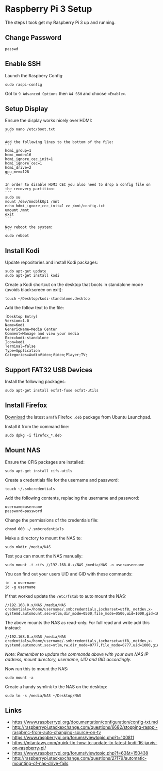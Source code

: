 # Raspberry Pi 3 Setup
The steps I took get my Raspberry Pi 3 up and running.

## Change Password
```
passwd
```

## Enable SSH
Launch the Raspbery Config: 
```
sudo raspi-config
```

Got to `9 Advanced Options` then `A4 SSH` and choose `<Enable>`.
## Setup Display
Ensure the display works nicely over HDMI: 
````
sudo nano /etc/boot.txt
```

Add the following lines to the bottom of the file: 
```
hdmi_group=1
hdmi_mode=16
hdmi_ignore_cec_init=1
hdmi_ignore_cec=1
hdmi_drive=2
gpu_mem=128
``` 

In order to disable HDMI CEC you also need to drop a config file on the recovery partition: 
```
sudo su
mount /dev/mmcblk0p1 /mnt
echo hdmi_ignore_cec_init=1 >> /mnt/config.txt
umount /mnt
exit
```

Now reboot the system: 
```
sudo reboot
````

## Install Kodi
Update repositories and install Kodi packages: 
```
sudo apt-get update
sudo apt-get install kodi
```

Create a Kodi shortcut on the desktop that boots in standalone mode (avoids blackscreen on exit): 
```
touch ~/Desktop/kodi-standalone.desktop
```

Add the follow text to the file: 
```
[Desktop Entry]
Version=1.0
Name=Kodi
GenericName=Media Center
Comment=Manage and view your media
Exec=kodi-standalone
Icon=kodi
Terminal=false
Type=Application
Categories=AudioVideo;Video;Player;TV;
```

## Support FAT32 USB Devices
Install the following packages: 
```
sudo apt-get install exfat-fuse exfat-utils
```

## Install Firefox
[Download](https://launchpad.net/ubuntu/trusty/+package/firefox) the latest `armfh` Firefox `.deb` package from Ubuntu Launchpad. 

Install it from the command line: 
```
sudo dpkg -i firefox_*.deb
```

## Mount NAS
Ensure the CFIS packages are installed: 
```
sudo apt-get install cifs-utils
```

Create a credentials file for the username and password: 
```
touch ~/.smbcredentials
```

Add the following contents, replacing the username and password:
```
username=username
password=password
```

Change the permissions of the credentials file:
```
chmod 600 ~/.smbcredentials
```

Make a directory to mount the NAS to: 
```
sudo mkdir /media/NAS
```

Test you can mount the NAS manually: 
```
sudo mount -t cifs //192.168.0.x/NAS /media/NAS -o user=username
```

You can find out your users UID and GID with these commands:
```
id -u username
id -g username
```

If that worked update the `/etc/fstab` to auto mount the NAS: 
```
//192.168.0.x/NAS /media/NAS credentials=/home/username/.smbcredentials,iocharset=utf8,_netdev,x-systemd.automount,sec=ntlm,dir_mode=0500,file_mode=0500,uid=1000,gid=1000
```

The above mounts the NAS as read-only. For full read and write add this instead: 
```
//192.168.0.x/NAS /media/NAS credentials=/home/username/.smbcredentials,iocharset=utf8,_netdev,x-systemd.automount,sec=ntlm,rw,dir_mode=0777,file_mode=0777,uid=1000,gid=1000
```

_Note: Remember to update the commands above with your own NAS IP address, mount directory, username, UID and GID accordingly._

Now run this to mount the NAS:
```
sudo mount -a
```

Create a handy symlink to the NAS on the desktop: 
```
sudo ln -s /media/NAS ~/Desktop/NAS
```

## Links
- https://www.raspberrypi.org/documentation/configuration/config-txt.md
- http://raspberrypi.stackexchange.com/questions/6682/stopping-rasppi-raspbmc-from-auto-changing-source-on-tv
- https://www.raspberrypi.org/forums/viewtopic.php?t=100811
- https://mtantawy.com/quick-tip-how-to-update-to-latest-kodi-16-jarvis-on-raspberry-pi/
- https://www.raspberrypi.org/forums/viewtopic.php?f=63&t=150438
- http://raspberrypi.stackexchange.com/questions/27179/automatic-mounting-of-nas-drive-fails